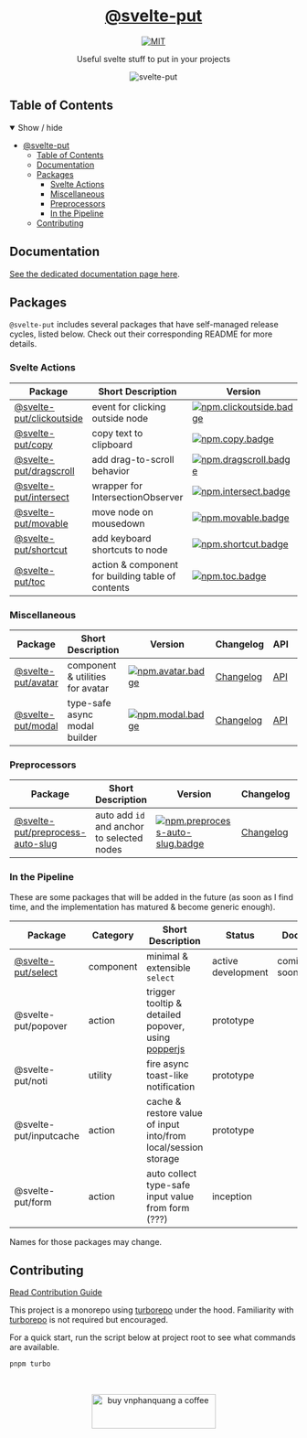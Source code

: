 <div align="center">

# [@svelte-put][docs]

[![MIT][license.badge]][license]

Useful svelte stuff to put in your projects

![svelte-put](https://github.com/vnphanquang/svelte-put/blob/main/apps/docs/static/images/og/svelte-put.png)

</div>

## Table of Contents

<details open>
  <summary>Show / hide</summary>

- [@svelte-put](#svelte-put)
  - [Table of Contents](#table-of-contents)
  - [Documentation](#documentation)
  - [Packages](#packages)
    - [Svelte Actions](#svelte-actions)
    - [Miscellaneous](#miscellaneous)
    - [Preprocessors](#preprocessors)
    - [In the Pipeline](#in-the-pipeline)
  - [Contributing](#contributing)

</details>

## Documentation

[See the dedicated documentation page here][docs].

## Packages

`@svelte-put` includes several packages that have self-managed release cycles, listed below. Check out their corresponding README for more details.

### Svelte Actions

| Package                                         | Short Description                                 | Version                                       | Changelog                                  | API                             | Docs                               |
| ----------------------------------------------- | ------------------------------------------------- | --------------------------------------------- | ------------------------------------------ | ------------------------------- | ---------------------------------- |
| [@svelte-put/clickoutside][github.clickoutside] | event for clicking outside node                   | [![npm.clickoutside.badge]][npm.clickoutside] | [Changelog][github.clickoutside.changelog] | [API][github.clickoutside.docs] | [![docs.badge]][docs.clickoutside] |
| [@svelte-put/copy][github.copy]                 | copy text to clipboard                            | [![npm.copy.badge]][npm.copy]                 | [Changelog][github.copy.changelog]         | [API][github.copy.docs]         | [![docs.badge]][docs.copy]         |
| [@svelte-put/dragscroll][github.dragscroll]     | add drag-to-scroll behavior                       | [![npm.dragscroll.badge]][npm.dragscroll]     | [Changelog][github.dragscroll.changelog]   | [API][github.dragscroll.docs]   | [![docs.badge]][docs.dragscroll]   |
| [@svelte-put/intersect][github.intersect]       | wrapper for IntersectionObserver                  | [![npm.intersect.badge]][npm.intersect]       | [Changelog][github.intersect.changelog]    | [API][github.intersect.docs]    | [![docs.badge]][docs.intersect]    |
| [@svelte-put/movable][github.movable]           | move node on mousedown                            | [![npm.movable.badge]][npm.movable]           | [Changelog][github.movable.changelog]      | [API][github.movable.docs]      | [![docs.badge]][docs.movable]      |
| [@svelte-put/shortcut][github.shortcut]         | add keyboard shortcuts to node                    | [![npm.shortcut.badge]][npm.shortcut]         | [Changelog][github.shortcut.changelog]     | [API][github.shortcut.docs]     | coming soon                        |
| [@svelte-put/toc][github.toc]                   | action & component for building table of contents | [![npm.toc.badge]][npm.toc]                   | [Changelog][github.toc.changelog]          | [API][github.toc.docs]          | coming soon                        |

### Miscellaneous

| Package                             | Short Description                | Version                           | Changelog                            | API                       | Docs                         |
| ----------------------------------- | -------------------------------- | --------------------------------- | ------------------------------------ | ------------------------- | ---------------------------- |
| [@svelte-put/avatar][github.avatar] | component & utilities for avatar | [![npm.avatar.badge]][npm.avatar] | [Changelog][github.avatar.changelog] | [API][github.avatar.docs] | [![docs.badge]][docs.avatar] |
| [@svelte-put/modal][github.modal]   | type-safe async modal builder    | [![npm.modal.badge]][npm.modal]   | [Changelog][github.modal.changelog]  | [API][github.modal.docs]  | coming soon                  |

### Preprocessors

| Package                                                         | Short Description                          | Version                                                       | Changelog                                          | API                                     | Docs                                       |
| --------------------------------------------------------------- | ------------------------------------------ | ------------------------------------------------------------- | -------------------------------------------------- | --------------------------------------- | ------------------------------------------ |
| [@svelte-put/preprocess-auto-slug][github.preprocess-auto-slug] | auto add `id` and anchor to selected nodes | [![npm.preprocess-auto-slug.badge]][npm.preprocess-auto-slug] | [Changelog][github.preprocess-auto-slug.changelog] | [API][github.preprocess-auto-slug.docs] | [![docs.badge]][docs.preprocess-auto-slug] |

### In the Pipeline

These are some packages that will be added in the future (as soon as I find time, and the implementation has matured & become generic enough).

| Package                             | Category  | Short Description                                                            | Status             | Docs        |
| ----------------------------------- | --------- | ---------------------------------------------------------------------------- | ------------------ | ----------- |
| [@svelte-put/select][github.select] | component | minimal & extensible `select`                                                | active development | coming soon |
| @svelte-put/popover                 | action    | trigger tooltip & detailed popover, using [popperjs](https://popper.js.org/) | prototype          |
| @svelte-put/noti                    | utility   | fire async toast-like notification                                           | prototype          |
| @svelte-put/inputcache              | action    | cache & restore value of input into/from local/session storage               | prototype          |
| @svelte-put/form                    | action    | auto collect type-safe input value from form (???)                           | inception          |

Names for those packages may change.

## Contributing

[Read Contribution Guide][github.contributing]

This project is a monorepo using [turborepo] under the hood. Familiarity with [turborepo] is not required but encouraged.

For a quick start, run the script below at project root to see what commands are available.

```bash
pnpm turbo
```

<br />

<p align="center">
  <a href="https://www.buymeacoffee.com/vnphanquang" target="_blank">
    <img
      src="https://cdn.buymeacoffee.com/buttons/v2/default-yellow.png"
      height="60"
      width="217"
      alt="buy vnphanquang a coffee"
    />
  </a>
</p>

<!-- github specifics -->

[github.contributing]: ./CONTRIBUTING.md
[github.issues]: https://github.com/vnphanquang/svelte-put/issues?q=
[github.avatar]: https://github.com/vnphanquang/svelte-put/tree/main/packages/misc/avatar
[github.avatar.changelog]: https://github.com/vnphanquang/svelte-put/blob/main/packages/misc/avatar/CHANGELOG.md
[github.avatar.docs]: https://github.com/vnphanquang/svelte-put/blob/main/packages/misc/avatar/api/docs/index.md
[github.clickoutside]: https://github.com/vnphanquang/svelte-put/tree/main/packages/actions/clickoutside
[github.clickoutside.changelog]: https://github.com/vnphanquang/svelte-put/blob/main/packages/actions/clickoutside/CHANGELOG.md
[github.clickoutside.docs]: https://github.com/vnphanquang/svelte-put/blob/main/packages/actions/clickoutside/api/docs/index.md
[github.copy]: https://github.com/vnphanquang/svelte-put/tree/main/packages/actions/copy
[github.copy.changelog]: https://github.com/vnphanquang/svelte-put/blob/main/packages/actions/copy/CHANGELOG.md
[github.copy.docs]: https://github.com/vnphanquang/svelte-put/blob/main/packages/actions/copy/api/docs/index.md
[github.dragscroll]: https://github.com/vnphanquang/svelte-put/tree/main/packages/actions/dragscroll
[github.dragscroll.changelog]: https://github.com/vnphanquang/svelte-put/blob/main/packages/actions/dragscroll/CHANGELOG.md
[github.dragscroll.docs]: https://github.com/vnphanquang/svelte-put/blob/main/packages/actions/dragscroll/api/docs/index.md
[github.intersect]: https://github.com/vnphanquang/svelte-put/tree/main/packages/actions/intersect
[github.intersect.changelog]: https://github.com/vnphanquang/svelte-put/blob/main/packages/actions/intersect/CHANGELOG.md
[github.intersect.docs]: https://github.com/vnphanquang/svelte-put/blob/main/packages/actions/intersect/api/docs/index.md
[github.modal]: https://github.com/vnphanquang/svelte-put/tree/main/packages/misc/modal
[github.modal.changelog]: https://github.com/vnphanquang/svelte-put/blob/main/packages/misc/modal/CHANGELOG.md
[github.modal.docs]: https://github.com/vnphanquang/svelte-put/blob/main/packages/misc/modal/api/docs/index.md
[github.movable]: https://github.com/vnphanquang/svelte-put/tree/main/packages/actions/movable
[github.movable.changelog]: https://github.com/vnphanquang/svelte-put/blob/main/packages/actions/movable/CHANGELOG.md
[github.movable.docs]: https://github.com/vnphanquang/svelte-put/blob/main/packages/actions/movable/api/docs/index.md
[github.preprocess-auto-slug]: https://github.com/vnphanquang/svelte-put/tree/main/packages/preprocessors/auto-slug
[github.preprocess-auto-slug.changelog]: https://github.com/vnphanquang/svelte-put/blob/main/packages/preprocessors/auto-slug/CHANGELOG.md
[github.preprocess-auto-slug.docs]: https://github.com/vnphanquang/svelte-put/blob/main/packages/preprocessors/auto-slug/api/docs/index.md
[github.select]: https://github.com/vnphanquang/svelte-put/tree/main/packages/components/select
[github.select.changelog]: https://github.com/vnphanquang/svelte-put/blob/main/packages/components/select/CHANGELOG.md
[github.select.docs]: https://github.com/vnphanquang/svelte-put/blob/main/packages/components/select/api/docs/index.md
[github.shortcut]: https://github.com/vnphanquang/svelte-put/tree/main/packages/actions/shortcut
[github.shortcut.changelog]: https://github.com/vnphanquang/svelte-put/blob/main/packages/actions/shortcut/CHANGELOG.md
[github.shortcut.docs]: https://github.com/vnphanquang/svelte-put/blob/main/packages/actions/shortcut/api/docs/index.md
[github.toc]: https://github.com/vnphanquang/svelte-put/tree/main/packages/actions/toc
[github.toc.changelog]: https://github.com/vnphanquang/svelte-put/blob/main/packages/actions/toc/CHANGELOG.md
[github.toc.docs]: https://github.com/vnphanquang/svelte-put/blob/main/packages/actions/toc/api/docs/index.md

<!-- heading badge -->

[license.badge]: https://img.shields.io/badge/license-MIT-blue.svg
[license]: ./LICENSE

<!-- npm -->

[npm.avatar.badge]: https://img.shields.io/npm/v/@svelte-put/avatar
[npm.avatar]: https://www.npmjs.com/package/@svelte-put/avatar
[npm.clickoutside.badge]: https://img.shields.io/npm/v/@svelte-put/clickoutside
[npm.clickoutside]: https://www.npmjs.com/package/@svelte-put/clickoutside
[npm.copy.badge]: https://img.shields.io/npm/v/@svelte-put/copy
[npm.copy]: https://www.npmjs.com/package/@svelte-put/copy
[npm.dragscroll.badge]: https://img.shields.io/npm/v/@svelte-put/dragscroll
[npm.dragscroll]: https://www.npmjs.com/package/@svelte-put/dragscroll
[npm.intersect.badge]: https://img.shields.io/npm/v/@svelte-put/intersect
[npm.intersect]: https://www.npmjs.com/package/@svelte-put/intersect
[npm.modal.badge]: https://img.shields.io/npm/v/@svelte-put/modal
[npm.modal]: https://www.npmjs.com/package/@svelte-put/modal
[npm.movable.badge]: https://img.shields.io/npm/v/@svelte-put/movable
[npm.movable]: https://www.npmjs.com/package/@svelte-put/movable
[npm.preprocess-auto-slug.badge]: https://img.shields.io/npm/v/@svelte-put/preprocess-auto-slug
[npm.preprocess-auto-slug]: https://www.npmjs.com/package/@svelte-put/preprocess-auto-slug
[npm.shortcut.badge]: https://img.shields.io/npm/v/@svelte-put/shortcut
[npm.shortcut]: https://www.npmjs.com/package/@svelte-put/shortcut
[npm.toc.badge]: https://img.shields.io/npm/v/@svelte-put/toc
[npm.toc]: https://www.npmjs.com/package/@svelte-put/toc

<!-- svelte REPL -->

[turborepo]: https://turborepo.org/

<!-- docs linking -->

[docs]: https://svelte-put.vnphanquang.com
[docs.avatar]: https://svelte-put.vnphanquang.com/docs/avatar
[docs.clickoutside]: https://svelte-put.vnphanquang.com/docs/clickoutside
[docs.copy]: https://svelte-put.vnphanquang.com/docs/copy
[docs.dragscroll]: https://svelte-put.vnphanquang.com/docs/dragscroll
[docs.intersect]: https://svelte-put.vnphanquang.com/docs/intersect
[docs.modal]: https://svelte-put.vnphanquang.com/docs/modal
[docs.movable]: https://svelte-put.vnphanquang.com/docs/movable
[docs.preprocess-auto-slug]: https://svelte-put.vnphanquang.com/docs/preprocess-auto-slug
[docs.select]: https://svelte-put.vnphanquang.com/docs/select
[docs.shortcut]: https://svelte-put.vnphanquang.com/docs/shortcut
[docs.toc]: https://svelte-put.vnphanquang.com/docs/toc
[docs.badge]: https://img.shields.io/badge/-Docs%20Site-blue
